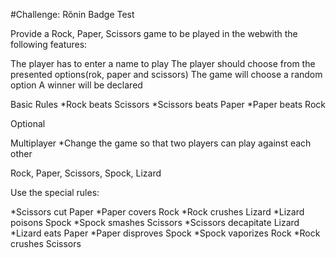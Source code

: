 #Challenge: Rõnin Badge Test

Provide a Rock, Paper, Scissors game to be played in the webwith the following features:

The player has to enter a name to play
The player should choose from the presented options(rok, paper and scissors)
The game will choose a random option
A winner will be declared

Basic Rules
*Rock beats Scissors
*Scissors beats Paper
*Paper beats Rock


Optional

Multiplayer
*Change the game so that two players can play against each other


Rock, Paper, Scissors, Spock, Lizard

Use the special rules:

*Scissors cut Paper
*Paper covers Rock
*Rock crushes Lizard
*Lizard poisons Spock
*Spock smashes Scissors
*Scissors decapitate Lizard
*Lizard eats Paper
*Paper disproves Spock
*Spock vaporizes Rock
*Rock crushes Scissors



